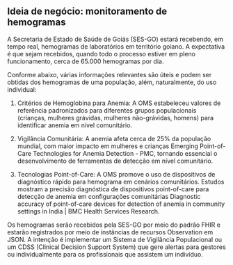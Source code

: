 ## Ideia de negócio: monitoramento de hemogramas

A Secretaria de Estado de Saúde de Goiás (SES-GO) estará recebendo,
em tempo real, hemogramas
de laboratórios em território goiano. A expectativa é 
que sejam recebidos, quando todo o processo estiver
em pleno funcionamento, cerca de 65.000 hemogramas 
por dia.

Conforme abaixo, várias informações relevantes 
são úteis e podem ser obtidas dos hemogramas
de uma população, além, naturalmente, do uso 
individual:

1. Critérios de Hemoglobina para Anemia:
A OMS estabeleceu valores de referência padronizados para diferentes grupos populacionais (crianças, mulheres grávidas, mulheres não-grávidas, homens) para identificar anemia em nível comunitário.

2. Vigilância Comunitária:
A anemia afeta cerca de 25% da população mundial, com maior impacto em mulheres e crianças Emerging Point-of-Care Technologies for Anemia Detection - PMC, tornando essencial o desenvolvimento de ferramentas de detecção em nível comunitário.
3. Tecnologias Point-of-Care:
A OMS promove o uso de dispositivos de diagnóstico rápido para hemograma em cenários comunitários. Estudos mostram a precisão diagnóstica de dispositivos point-of-care para detecção de anemia em configurações comunitárias Diagnostic accuracy of point-of-care devices for detection of anemia in community settings in India | BMC Health Services Research.

Os hemogramas serão recebidos pela SES-GO por meio do padrão FHIR e 
estarão registrados por meio de instâncias de recursos Observation em JSON. A intenção é implementar um Sistema de Vigilância Populacional ou um CDSS (Clinical Decision Support System) que gere alertas
para gestores ou individualmente para os profissionais que assistem um indivíduo.